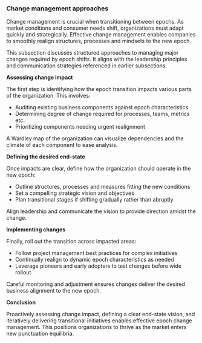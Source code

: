 ### Change management approaches

Change management is crucial when transitioning between epochs. As market conditions and consumer needs shift, organizations must adapt quickly and strategically. Effective change management enables companies to smoothly realign structures, processes and mindsets to the new epoch. 

This subsection discusses structured approaches to managing major changes required by epoch shifts. It aligns with the leadership principles and communication strategies referenced in earlier subsections.

**Assessing change impact**

The first step is identifying how the epoch transition impacts various parts of the organization. This involves:

- Auditing existing business components against epoch characteristics 
- Determining degree of change required for processes, teams, metrics etc.
- Prioritizing components needing urgent realignment

A Wardley map of the organization can visualize dependencies and the climate of each component to ease analysis.

**Defining the desired end-state**  

Once impacts are clear, define how the organization should operate in the new epoch:

- Outline structures, processes and measures fitting the new conditions
- Set a compelling strategic vision and objectives
- Plan transitional stages if shifting gradually rather than abruptly

Align leadership and communicate the vision to provide direction amidst the change. 

**Implementing changes**

Finally, roll out the transition across impacted areas:

- Follow project management best practices for complex initiatives
- Continually realign to dynamic epoch characteristics as needed  
- Leverage pioneers and early adopters to test changes before wide rollout

Careful monitoring and adjustment ensures changes deliver the desired business alignment to the new epoch.

**Conclusion**

Proactively assessing change impact, defining a clear end-state vision, and iteratively delivering transitional initiatives enables effective epoch change management. This positions organizations to thrive as the market enters new punctuation equilibria.